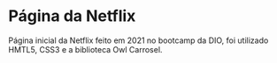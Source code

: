 # Página da Netflix
 Página inicial da Netflix feito em 2021 no bootcamp da DIO, foi utilizado HMTL5, CSS3 e a biblioteca Owl Carrosel.
